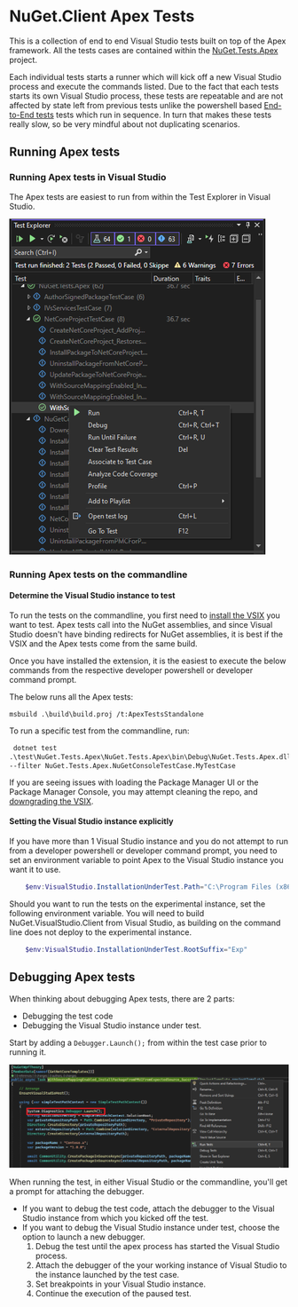 # NuGet.Client Apex Tests

This is a collection of end to end Visual Studio tests built on top of the Apex framework.
All the tests cases are contained within the [NuGet.Tests.Apex](../NuGet.Tests.Apex/NuGet.Tests.Apex.csproj) project.

Each individual tests starts a runner which will kick off a new Visual Studio process and execute the commands listed.
Due to the fact that each tests starts its own Visual Studio process, these tests are repeatable and are not affected by state left from previous tests unlike the powershell based [End-to-End tests](../../scripts/e2etests/README.md) tests which run in sequence.
In turn that makes these tests really slow, so be very mindful about not duplicating scenarios.

## Running Apex tests

### Running Apex tests in Visual Studio

The Apex tests are easiest to run from within the Test Explorer in Visual Studio.

![Running Apex tests](./running-apex-test.png)

### Running Apex tests on the commandline

#### Determine the Visual Studio instance to test

To run the tests on the commandline, you first need to [install the VSIX](../../docs/debugging.md#installing-a-custom-version-of-the-nuget-extension-in-visual-studio) you want to test.
Apex tests call into the NuGet assemblies, and since Visual Studio doesn't have binding redirects for NuGet assemblies, it is best if the VSIX and the Apex tests come from the same build.

Once you have installed the extension, it is the easiest to execute the below commands from the respective developer powershell or developer command prompt.

The below runs all the Apex tests:

```cli
msbuild .\build\build.proj /t:ApexTestsStandalone
```

To run a specific test from the commandline, run:

```cli
 dotnet test .\test\NuGet.Tests.Apex\NuGet.Tests.Apex\bin\Debug\NuGet.Tests.Apex.dll --filter NuGet.Tests.Apex.NuGetConsoleTestCase.MyTestCase
 ```

 If you are seeing issues with loading the Package Manager UI or the Package Manager Console, you may attempt cleaning the repo, and [downgrading the VSIX](../../docs/debugging.md#uninstalling-a-custom-version-of-the-nuget-extension-from-visual-studio).

#### Setting the Visual Studio instance explicitly

If you have more than 1 Visual Studio instance and you do not attempt to run from a developer powershell or developer command prompt, you need to set an environment variable to point Apex to the Visual Studio instance you want it to use.

```powershell
    $env:VisualStudio.InstallationUnderTest.Path="C:\Program Files (x86)\Microsoft Visual Studio\2022\Preview"
```

Should you want to run the tests on the experimental instance, set the following environment variable.
You will need to build NuGet.VisualStudio.Client from Visual Studio, as building on the command line does not deploy to the experimental instance.

```powershell
    $env:VisualStudio.InstallationUnderTest.RootSuffix="Exp" 
```

## Debugging Apex tests

When thinking about debugging Apex tests, there are 2 parts:

- Debugging the test code
- Debugging the Visual Studio instance under test.

Start by adding a `Debugger.Launch();` from within the test case prior to running it.

![Debugging Apex tests in Visual Studio](./debugging-apex-test.png)

When running the test, in either Visual Studio or the commandline, you'll get a prompt for attaching the debugger.

- If you want to debug the test code, attach the debugger to the Visual Studio instance from which you kicked off the test.
- If you want to debug the Visual Studio instance under test, choose the option to launch a new debugger.
    1. Debug the test until the apex process has started the Visual Studio process.
    1. Attach the debugger of the your working instance of Visual Studio to the instance launched by the test case.
    1. Set breakpoints in your Visual Studio instance.
    1. Continue the execution of the paused test.
